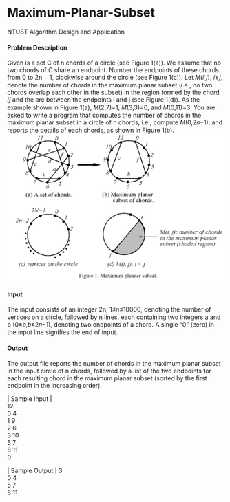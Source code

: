 # Maximum-Planar-Subset
NTUST Algorithm Design and Application

#### Problem Description
Given is a set C of n chords of a circle (see Figure 1(a)). We assume that no two chords of C share an endpoint. Number the endpoints of these chords from 0 to 2n − 1, clockwise around the circle (see Figure 1(c)). Let 𝑀(𝑖,𝑗), 𝑖≤𝑗, denote the number of chords in the maximum planar subset (i.e., no two chords overlap each other in the subset) in the region formed by the chord 𝑖𝑗 and the arc between the endpoints i and j (see Figure 1(d)). As the example shown in Figure 1(a), 𝑀(2,7)=1, 𝑀(3,3)=0, and 𝑀(0,11)=3. You are asked to write a program that computes the number of chords in the maximum planar subset in a circle of n chords, i.e., compute 𝑀(0,2𝑛−1), and reports the details of each chords, as shown in Figure 1(b).
![](https://github.com/naiyu0609/Maximum-Planar-Subset/blob/main/png/1.PNG)

#### Input
The input consists of an integer 2n, 1≤𝑛≤10000, denoting the number of vertices on a circle, followed by n lines, each containing two integers a and b (0≤𝑎,𝑏≤2𝑛−1), denoting two endpoints of a chord. A single “0” (zero) in the input line signifies the end of input.

#### Output
The output file reports the number of chords in the maximum planar subset in the input circle of n chords, followed by a list of the two endpoints for each resulting chord in the maximum planar subset (sorted by the first endpoint in the increasing order).

|  Sample Input  |   
   12   
   0 4   
   1 9    
   2 6    
   3 10  
   5 7  
   8 11  
   0   
   
| Sample Output  | 
  3  
  0 4  
  5 7  
  8 11  
